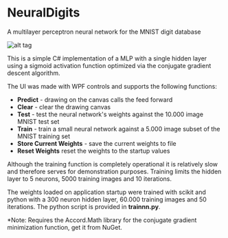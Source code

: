 # NeuralDigits
A multilayer perceptron neural network for the MNIST digit database


![alt tag](https://s8.postimg.org/fx9pcvcad/2017-04-23_16-09-06.gif)


This is a simple C# implementation of a MLP with a single hidden layer using a sigmoid activation function optimized via the conjugate gradient descent algorithm.

The UI was made with WPF controls and supports the following functions:
  - **Predict** - drawing on the canvas calls the feed forward 
  - **Clear** - clear the drawing canvas
  - **Test** - test the neural network's weights against the 10.000 image MNIST test set
  - **Train** - train a small neural network against a 5.000 image subset of the MNIST training set
  - **Store Current Weights** - save the current weights to file
  - **Reset Weights** reset the weights to the startup values

Although the training function is completely operational it is relatively slow and therefore serves for demonstration purposes.
Training limits the hidden layer to 5 neurons, 5000 training images and 10 iterations. 

The weights loaded on application startup were trained with scikit and python with a 300 neuron hidden layer, 60.000 training images and 50 iterations. The python script is provided in **trainnn.py**.

*Note: Requires the Accord.Math library for the conjugate gradient minimization function, get it from NuGet.
